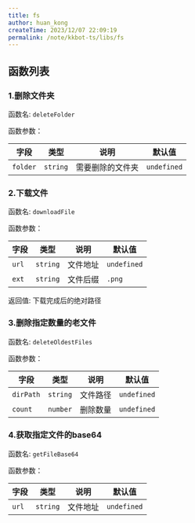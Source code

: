 ```yaml
---
title: fs
author: huan_kong
createTime: 2023/12/07 22:09:19
permalink: /note/kkbot-ts/libs/fs
---
```


## 函数列表

### 1.删除文件夹

函数名: `deleteFolder`

函数参数：

| 字段     | 类型     | 说明             | 默认值      |
| -------- | -------- | ---------------- | ----------- |
| `folder` | `string` | 需要删除的文件夹 | `undefined` |

### 2.下载文件

函数名: `downloadFile`

函数参数：

| 字段  | 类型     | 说明     | 默认值      |
| ----- | -------- | -------- | ----------- |
| `url` | `string` | 文件地址 | `undefined` |
| `ext` | `string` | 文件后缀 | `.png`      |

返回值: 下载完成后的绝对路径

### 3.删除指定数量的老文件

函数名: `deleteOldestFiles`

函数参数：

| 字段      | 类型     | 说明     | 默认值      |
| --------- | -------- | -------- | ----------- |
| `dirPath` | `string` | 文件路径 | `undefined` |
| `count`   | `number` | 删除数量 | `undefined` |

### 4.获取指定文件的base64

函数名: `getFileBase64`

函数参数：

| 字段  | 类型     | 说明     | 默认值      |
| ----- | -------- | -------- | ----------- |
| `url` | `string` | 文件地址 | `undefined` |
